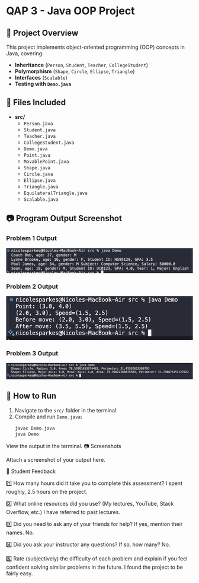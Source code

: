 # QAP 3 - Java OOP Project

## 📌 Project Overview
This project implements object-oriented programming (OOP) concepts in Java, covering:
- **Inheritance** (`Person`, `Student`, `Teacher`, `CollegeStudent`)
- **Polymorphism** (`Shape`, `Circle`, `Ellipse`, `Triangle`)
- **Interfaces** (`Scalable`)
- **Testing with `Demo.java`**

## 📜 Files Included
- **src/**
  - `Person.java`
  - `Student.java`
  - `Teacher.java`
  - `CollegeStudent.java`
  - `Demo.java`
  - `Point.java`
  - `MovablePoint.java`
  - `Shape.java`
  - `Circle.java`
  - `Ellipse.java`
  - `Triangle.java`
  - `EquilateralTriangle.java`
  - `Scalable.java`

## 📷 Program Output Screenshot

### Problem 1 Output
![Problem 1 Output](Images/Problem1.png)

### Problem 2 Output
![Problem 2 Output](Images/Problem2.png)

### Problem 3 Output
![Problem 3 Output](Images/Problem3.png)


## 🚀 How to Run
1. Navigate to the `src/` folder in the terminal.
2. Compile and run `Demo.java`:
   ```sh
   javac Demo.java
   java Demo
View the output in the terminal.
📷 Screenshots

Attach a screenshot of your output here.

📝 Student Feedback

1️⃣ How many hours did it take you to complete this assessment?
I spent roughly, 2.5 hours on the project.

2️⃣ What online resources did you use? (My lectures, YouTube, Stack Overflow, etc.)
I have referred to past lectures.

3️⃣ Did you need to ask any of your friends for help? If yes, mention their names.
No.

4️⃣ Did you ask your instructor any questions? If so, how many?
No.

5️⃣ Rate (subjectively) the difficulty of each problem and explain if you feel confident solving similar problems in the future.
I found the project to be fairly easy.
